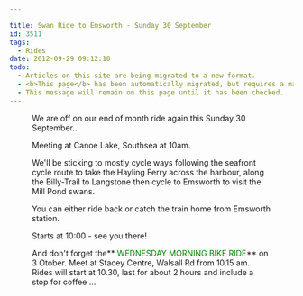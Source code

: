 ```yaml
---

title: Swan Ride to Emsworth - Sunday 30 September
id: 3511
tags:
  - Rides
date: 2012-09-29 09:12:10
todo:
  - Articles on this site are being migrated to a new format.
  - <b>This page</b> has been automatically migrated, but requires a manual check-&amp;-tune to ensure the format and links all work as expected.
  - This message will remain on this page until it has been checked.
---
```


<figure id="attachment_3512" align="alignright" width="225"][![The Mill Pond at Emsworth](http://www.pompeybug.co.uk/wp-content/uploads/2012/09/Emsworth-Mill-Pond-225x300.jpg "The Mill Pond at Emsworth")](http://www.pompeybug.co.uk/wp-content/uploads/2012/09/Emsworth-Mill-Pond.jpg) The Mill Pond at Emsworth</figure>

We are off on our end of month ride again this Sunday 30 September..

Meeting at Canoe Lake, Southsea at 10am.

We'll be sticking to mostly cycle ways following the seafront cycle route to take the Hayling Ferry across the harbour, along the Billy-Trail to Langstone then cycle to Emsworth to visit the Mill Pond swans.

You can either ride back or catch the train home from Emsworth station.

Starts at 10:00 - see you there!

And don't forget the** <span style="color: #008000;">WEDNESDAY MORNING BIKE RIDE</span>** on 3 Otober. Meet at Stacey Centre, Walsall Rd from 10.15 am. Rides will start at 10.30, last for about 2 hours and include a stop for coffee …